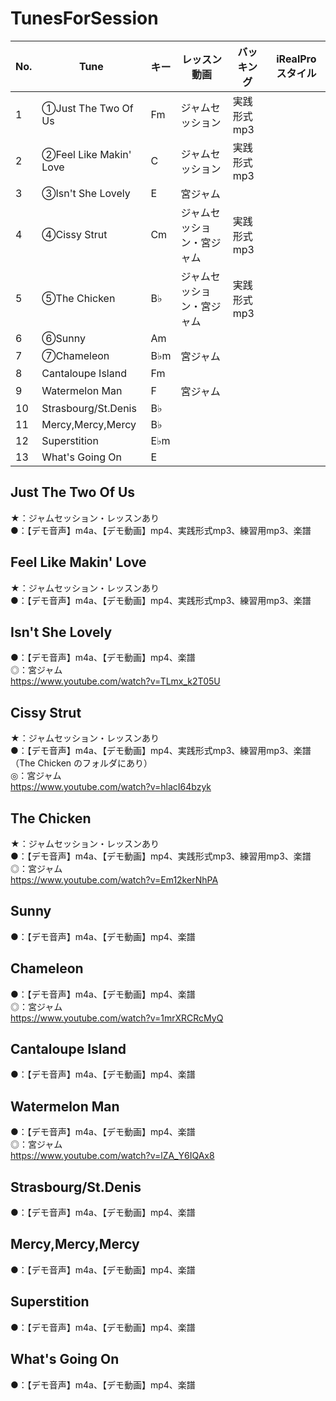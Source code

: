 # TunesForSession

|No.|Tune|キー|レッスン動画|バッキング|iRealProスタイル|
|---|---|---|---|---|---|
|1|①Just The Two Of Us|Fm|ジャムセッション|実践形式mp3||
|2|②Feel Like Makin' Love|C|ジャムセッション|実践形式mp3||
|3|③Isn't She Lovely|E|宮ジャム|||
|4|④Cissy Strut|Cm|ジャムセッション・宮ジャム|実践形式mp3||
|5|⑤The Chicken|B♭|ジャムセッション・宮ジャム|実践形式mp3||
|6|⑥Sunny|Am||||
|7|⑦Chameleon|B♭m|宮ジャム|||
|8|Cantaloupe Island|Fm|||
|9|Watermelon Man|F|宮ジャム|||
|10|Strasbourg/St.Denis|B♭||||
|11|Mercy,Mercy,Mercy|B♭||||
|12|Superstition|E♭m||||
|13|What's Going On|E||||
  
## Just The Two Of Us
★：ジャムセッション・レッスンあり  
●：【デモ音声】m4a、【デモ動画】mp4、実践形式mp3、練習用mp3、楽譜  
  
## Feel Like Makin' Love
★：ジャムセッション・レッスンあり  
●：【デモ音声】m4a、【デモ動画】mp4、実践形式mp3、練習用mp3、楽譜  
  
## Isn't She Lovely
●：【デモ音声】m4a、【デモ動画】mp4、楽譜  
◎：宮ジャム  
https://www.youtube.com/watch?v=TLmx_k2T05U
  
## Cissy Strut
★：ジャムセッション・レッスンあり  
●：【デモ音声】m4a、【デモ動画】mp4、実践形式mp3、練習用mp3、楽譜（The Chicken のフォルダにあり）  
◎：宮ジャム  
https://www.youtube.com/watch?v=hlacI64bzyk
  
## The Chicken
★：ジャムセッション・レッスンあり  
●：【デモ音声】m4a、【デモ動画】mp4、実践形式mp3、練習用mp3、楽譜  
◎：宮ジャム  
https://www.youtube.com/watch?v=Em12kerNhPA
  
## Sunny
●：【デモ音声】m4a、【デモ動画】mp4、楽譜  
  
## Chameleon
●：【デモ音声】m4a、【デモ動画】mp4、楽譜  
◎：宮ジャム  
https://www.youtube.com/watch?v=1mrXRCRcMyQ
  
## Cantaloupe Island
●：【デモ音声】m4a、【デモ動画】mp4、楽譜  
  
## Watermelon Man
●：【デモ音声】m4a、【デモ動画】mp4、楽譜  
◎：宮ジャム  
https://www.youtube.com/watch?v=lZA_Y6IQAx8
  
## Strasbourg/St.Denis
●：【デモ音声】m4a、【デモ動画】mp4、楽譜  
  
## Mercy,Mercy,Mercy
●：【デモ音声】m4a、【デモ動画】mp4、楽譜  
  
## Superstition
●：【デモ音声】m4a、【デモ動画】mp4、楽譜  
  
## What's Going On
●：【デモ音声】m4a、【デモ動画】mp4、楽譜  
  
